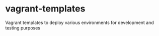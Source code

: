 # vagrant-templates
Vagrant templates to deploy various environments for development and testing purposes
